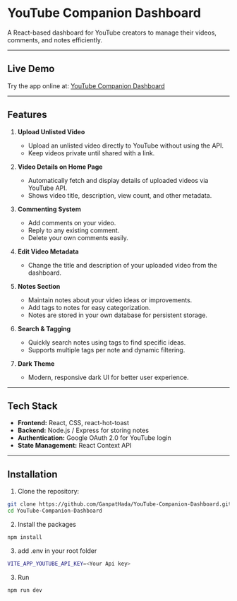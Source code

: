 # YouTube Companion Dashboard

A React-based dashboard for YouTube creators to manage their videos, comments, and notes efficiently.

---

## Live Demo

Try the app online at: [YouTube Companion Dashboard](https://ycd.netlify.app/)

---

## Features

1. **Upload Unlisted Video**  
   - Upload an unlisted video directly to YouTube without using the API.  
   - Keep videos private until shared with a link.

2. **Video Details on Home Page**  
   - Automatically fetch and display details of uploaded videos via YouTube API.  
   - Shows video title, description, view count, and other metadata.

3. **Commenting System**  
   - Add comments on your video.  
   - Reply to any existing comment.  
   - Delete your own comments easily.  

4. **Edit Video Metadata**  
   - Change the title and description of your uploaded video from the dashboard.

5. **Notes Section**  
   - Maintain notes about your video ideas or improvements.  
   - Add tags to notes for easy categorization.  
   - Notes are stored in your own database for persistent storage.  

6. **Search & Tagging**  
   - Quickly search notes using tags to find specific ideas.  
   - Supports multiple tags per note and dynamic filtering.

7. **Dark Theme**  
   - Modern, responsive dark UI for better user experience.  

---

## Tech Stack

- **Frontend:** React, CSS, react-hot-toast  
- **Backend:** Node.js / Express for storing notes  
- **Authentication:** Google OAuth 2.0 for YouTube login  
- **State Management:** React Context API  

---

## Installation

1. Clone the repository:

```bash
git clone https://github.com/GanpatHada/YouTube-Companion-Dashboard.git
cd YouTube-Companion-Dashboard
```
2. Install the packages
```bash
npm install
```

3. add .env in your root folder

```bash
VITE_APP_YOUTUBE_API_KEY=<Your Api key>
```

3. Run

```bash
npm run dev
```

